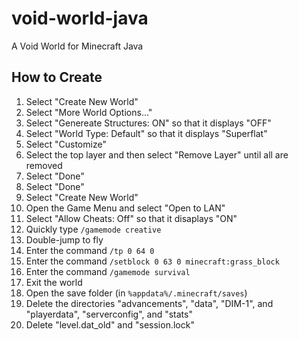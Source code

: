 # void-world-java
A Void World for Minecraft Java

## How to Create
1. Select "Create New World"
1. Select "More World Options..."
1. Select "Genereate Structures: ON" so that it displays "OFF"
1. Select "World Type: Default" so that it displays "Superflat"
1. Select "Customize"
1. Select the top layer and then select "Remove Layer" until all are removed
1. Select "Done"
1. Select "Done"
1. Select "Create New World"
1. Open the Game Menu and select "Open to LAN"
1. Select "Allow Cheats: Off" so that it disaplays "ON"
1. Quickly type `/gamemode creative`
1. Double-jump to fly
1. Enter the command `/tp 0 64 0`
1. Enter the command `/setblock 0 63 0 minecraft:grass_block`
1. Enter the command `/gamemode survival`
1. Exit the world
1. Open the save folder (in `%appdata%/.minecraft/saves`)
1. Delete the directories "advancements", "data", "DIM-1", and "playerdata", "serverconfig", and "stats"
1. Delete "level.dat_old" and "session.lock"
